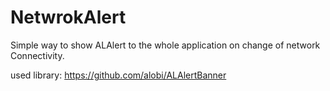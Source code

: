 NetwrokAlert
============

Simple way to show ALAlert to the whole application on change of network Connectivity.

used library:
https://github.com/alobi/ALAlertBanner 
